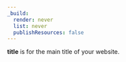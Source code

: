 ```yaml
---
_build:
  render: never
  list: never
  publishResources: false
---
```


**title** is for the main title of your website.
